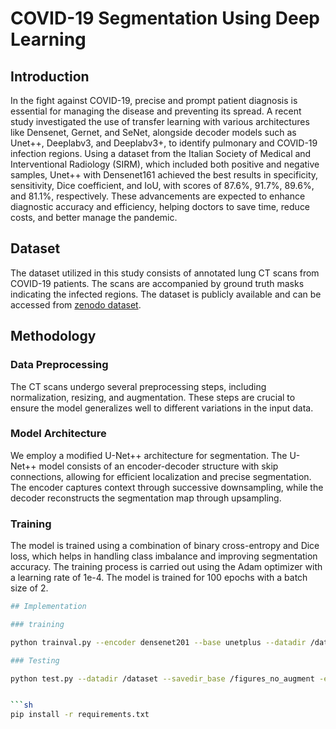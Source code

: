 # COVID-19 Segmentation Using Deep Learning

## Introduction

In the fight against COVID-19, precise and prompt patient diagnosis is essential for managing the disease and preventing its spread. A recent study investigated the use of transfer learning with various architectures like Densenet, Gernet, and SeNet, alongside decoder models such as Unet++, Deeplabv3, and Deeplabv3+, to identify pulmonary and COVID-19 infection regions. Using a dataset from the Italian Society of Medical and Interventional Radiology (SIRM), which included both positive and negative samples, Unet++ with Densenet161 achieved the best results in specificity, sensitivity, Dice coefficient, and IoU, with scores of 87.6%, 91.7%, 89.6%, and 81.1%, respectively. These advancements are expected to enhance diagnostic accuracy and efficiency, helping doctors to save time, reduce costs, and better manage the pandemic.

## Dataset

The dataset utilized in this study consists of annotated lung CT scans from COVID-19 patients. The scans are accompanied by ground truth masks indicating the infected regions. The dataset is publicly available and can be accessed from [zenodo dataset](https://zenodo.org/records/3757476).

## Methodology

### Data Preprocessing

The CT scans undergo several preprocessing steps, including normalization, resizing, and augmentation. These steps are crucial to ensure the model generalizes well to different variations in the input data.

### Model Architecture

We employ a modified U-Net++ architecture for segmentation. The U-Net++ model consists of an encoder-decoder structure with skip connections, allowing for efficient localization and precise segmentation. The encoder captures context through successive downsampling, while the decoder reconstructs the segmentation map through upsampling.


### Training

The model is trained using a combination of binary cross-entropy and Dice loss, which helps in handling class imbalance and improving segmentation accuracy. The training process is carried out using the Adam optimizer with a learning rate of 1e-4. The model is trained for 100 epochs with a batch size of 2.

```sh
## Implementation

### training

python trainval.py --encoder densenet201 --base unetplus --datadir /dataset --savedir_base ./figures_no_augment 

### Testing

python test.py --datadir /dataset --savedir_base /figures_no_augment -ei unetplus_densenet201


```sh
pip install -r requirements.txt
